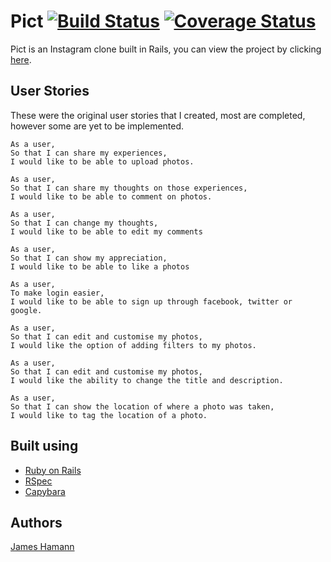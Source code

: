 # Pict [![Build Status](https://travis-ci.org/jameshamann/pict.svg?branch=master)](https://travis-ci.org/jameshamann/pict) [![Coverage Status](https://coveralls.io/repos/github/jameshamann/pict/badge.svg?branch=master)](https://coveralls.io/github/jameshamann/pict?branch=master)

Pict is an Instagram clone built in Rails, you can view the project by clicking [here](https://pict-app.herokuapp.com/).


## User Stories

These were the original user stories that I created, most are completed, however some are yet to be implemented.

```
As a user,
So that I can share my experiences,
I would like to be able to upload photos.

As a user,
So that I can share my thoughts on those experiences,
I would like to be able to comment on photos.

As a user,
So that I can change my thoughts,
I would like to be able to edit my comments

As a user,
So that I can show my appreciation,
I would like to be able to like a photos

As a user,
To make login easier,
I would like to be able to sign up through facebook, twitter or google.

As a user,
So that I can edit and customise my photos,
I would like the option of adding filters to my photos.

As a user,
So that I can edit and customise my photos,
I would like the ability to change the title and description.

As a user,
So that I can show the location of where a photo was taken,
I would like to tag the location of a photo.

```

## Built using

- [Ruby on Rails](http://rubyonrails.org/)
- [RSpec](http://rspec.info/)
- [Capybara](http://teamcapybara.github.io/capybara/)

## Authors

[James Hamann](www.jameshamann.com)
